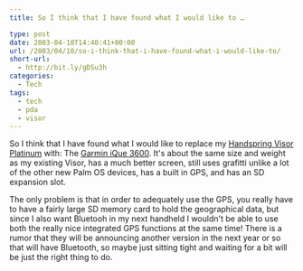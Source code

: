 ```yaml
---
title: So I think that I have found what I would like to …

type: post
date: 2003-04-10T14:40:41+00:00
url: /2003/04/10/so-i-think-that-i-have-found-what-i-would-like-to/
short-url:
  - http://bit.ly/gDSu3h
categories:
  - Tech
tags:
  - tech
  - pda
  - visor
---
```

So I think that I have found what I would like to replace my <a href="http://www.handspring.com/products/visorplatinum/index.jhtml?sub_nav_section=Overview&#038;prod_cat_name=Plat">Handspring Visor Platinum<a /> with: The </a><a href="http://www.garmin.com/products/iQue3600/">Garmin iQue 3600</a>. It's about the same size and weight as my existing Visor, has a much better screen, still uses grafitti unlike a lot of the other new Palm OS devices, has a built in GPS, and has an SD expansion slot.

The only problem is that in order to adequately use the GPS, you really have to have a fairly large SD memory card to hold the geographical data, but since I also want Bluetooh in my next handheld I wouldn't be able to use both the really nice integrated GPS functions at the same time! There is a rumor that they will be announcing another version in the next year or so that will have Bluetooth, so maybe just sitting tight and waiting for a bit will be just the right thing to do.